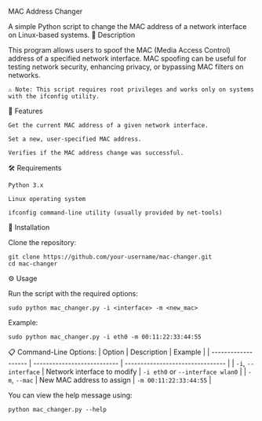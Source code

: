MAC Address Changer

A simple Python script to change the MAC address of a network interface on Linux-based systems.
📌 Description

This program allows users to spoof the MAC (Media Access Control) address of a specified network interface. MAC spoofing can be useful for testing network security, enhancing privacy, or bypassing MAC filters on networks.

    ⚠️ Note: This script requires root privileges and works only on systems with the ifconfig utility.

🚀 Features

    Get the current MAC address of a given network interface.

    Set a new, user-specified MAC address.

    Verifies if the MAC address change was successful.

🛠️ Requirements

    Python 3.x

    Linux operating system

    ifconfig command-line utility (usually provided by net-tools)

🔧 Installation

Clone the repository:

    git clone https://github.com/your-username/mac-changer.git
    cd mac-changer

⚙️ Usage

Run the script with the required options:

    sudo python mac_changer.py -i <interface> -m <new_mac>

Example:

    sudo python mac_changer.py -i eth0 -m 00:11:22:33:44:55
    
📋 Command-Line Options:
| Option              | Description                 | Example                          |
| ------------------- | --------------------------- | -------------------------------- |
| `-i`, `--interface` | Network interface to modify | `-i eth0` or `--interface wlan0` |
| `-m`, `--mac`       | New MAC address to assign   | `-m 00:11:22:33:44:55`           |

You can view the help message using:

    python mac_changer.py --help
